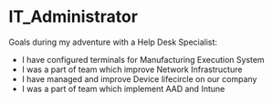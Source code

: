 # IT_Administrator

Goals during my adventure with a Help Desk Specialist:

* I have configured terminals for Manufacturing Execution System
* I was a part of team which improve Network Infrastructure
* I have managed and improve Device lifecircle on our company
* I was a part of team which implement AAD and Intune
  
